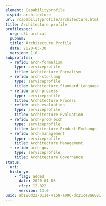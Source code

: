 ```yaml
---
element: Capabilityprofile
nispid: architecture
url: /capabilityprofile/architecture.html
title: Architecture profile
profilespec:
  org: c3b-archcat
  pubnum: 
  title: Architecture Profile
  date: 2020-03-30
  version: 1.0
subprofiles:
  - refid: arch-formalism
    type: serviceprofile
    title: Architecture Formalism
  - refid: arch-std-lang
    type: serviceprofile
    title: Architecture Standard Language
  - refid: arch-process
    type: serviceprofile
    title: Architecture Process
  - refid: arch-evaluation
    type: serviceprofile
    title: Architecture Evaluation
  - refid: arch-prod-exch
    type: serviceprofile
    title: Architecture Product Exchange
  - refid: arch-management
    type: serviceprofile
    title: Architecture Management
  - refid: arch-gov
    type: serviceprofile
    title: Architecture Governance
status:
  uri: 
  history: 
    - flag: added
      date: 2020-01-05
      rfcp: 12-022
      version: 13.0
uuid: ab180d22-011e-4158-a096-dc21ce8a6081
---
```

